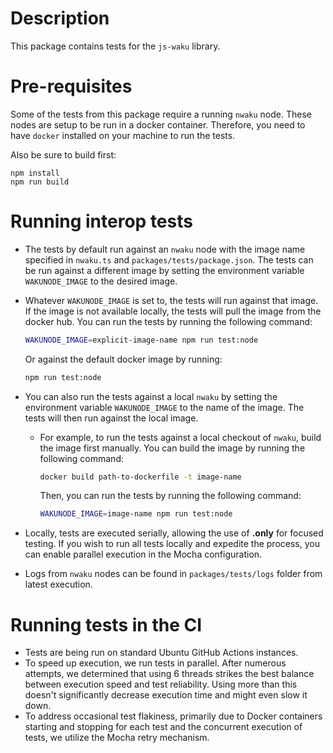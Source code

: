 # Description

This package contains tests for the `js-waku` library.

# Pre-requisites

Some of the tests from this package require a running `nwaku` node.
These nodes are setup to be run in a docker container.
Therefore, you need to have `docker` installed on your machine to run the tests.

Also be sure to build first:

```shell
npm install
npm run build
```

# Running interop tests

- The tests by default run against an `nwaku` node with the image name specified in `nwaku.ts` and `packages/tests/package.json`. The tests can be run against a different image by setting the environment variable `WAKUNODE_IMAGE` to the desired image.

- Whatever `WAKUNODE_IMAGE` is set to, the tests will run against that image. If the image is not available locally, the tests will pull the image from the docker hub.
  You can run the tests by running the following command:

  ```bash
  WAKUNODE_IMAGE=explicit-image-name npm run test:node
  ```

  Or against the default docker image by running:

  ```bash
  npm run test:node
  ```

- You can also run the tests against a local `nwaku` by setting the environment variable `WAKUNODE_IMAGE` to the name of the image. The tests will then run against the local image.

  - For example, to run the tests against a local checkout of `nwaku`, build the image first manually. You can build the image by running the following command:

    ```bash
    docker build path-to-dockerfile -t image-name
    ```

    Then, you can run the tests by running the following command:

    ```bash
    WAKUNODE_IMAGE=image-name npm run test:node
    ```

- Locally, tests are executed serially, allowing the use of **.only** for focused testing. If you wish to run all tests locally and expedite the process, you can enable parallel execution in the Mocha configuration.

- Logs from `nwaku` nodes can be found in `packages/tests/logs` folder from latest execution.

# Running tests in the CI

- Tests are being run on standard Ubuntu GitHub Actions instances.
- To speed up execution, we run tests in parallel. After numerous attempts, we determined that using 6 threads strikes the best balance between execution speed and test reliability. Using more than this doesn't significantly decrease execution time and might even slow it down.
- To address occasional test flakiness, primarily due to Docker containers starting and stopping for each test and the concurrent execution of tests, we utilize the Mocha retry mechanism.
